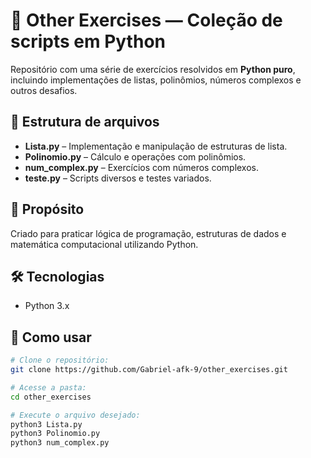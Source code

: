 # 🧪 Other Exercises — Coleção de scripts em Python

Repositório com uma série de exercícios resolvidos em **Python puro**, incluindo implementações de listas, polinômios, números complexos e outros desafios.

## 📂 Estrutura de arquivos

- **Lista.py** – Implementação e manipulação de estruturas de lista.
- **Polinomio.py** – Cálculo e operações com polinômios.
- **num_complex.py** – Exercícios com números complexos.
- **teste.py** – Scripts diversos e testes variados.

## 🎯 Propósito

Criado para praticar lógica de programação, estruturas de dados e matemática computacional utilizando Python.

## 🛠️ Tecnologias

- Python 3.x

## 🚀 Como usar

```bash
# Clone o repositório:
git clone https://github.com/Gabriel-afk-9/other_exercises.git

# Acesse a pasta:
cd other_exercises

# Execute o arquivo desejado:
python3 Lista.py
python3 Polinomio.py
python3 num_complex.py
